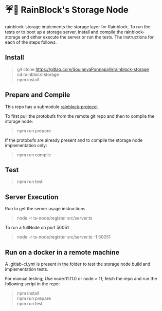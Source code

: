 # ☔️🌲 RainBlock's Storage Node

rainblock-storage implements the storage layer for Rainblock.
To run the tests or to boot up a storage server, install and compile the rainblock-storage and either execute the server or run the tests.
The instructions for each of the steps follows.

## Install

> git clone https://gitlab.com/SoujanyaPonnapalli/rainblock-storage \
> cd rainblock-storage \
> npm install

## Prepare and Compile

This repo has a submodule [rainblock-protocol](https://github.com/RainBlock/rainblock-protocol).

To first pull the protobufs from the remote git repo and then to compile the storage node:
> npm run prepare

If the protobufs are already present and to compile the storage node implementation only:
> npm run compile

## Test

> npm run test

## Server Execution

Run to get the server usage instructions

> node -r ts-node/register src/server.ts

To run a fullNode on port 50051

> node -r ts-node/register src/server.ts -1 50051

## Run on a docker in a remote machine

A .gitlab-ci.yml is present in the folder to test the storage node build and implementation tests.

For manual testing; Use node:11.11.0 or node > 11; fetch the repo and run the following script in the repo:

> npm install \
> npm run prepare \
> npm run test
